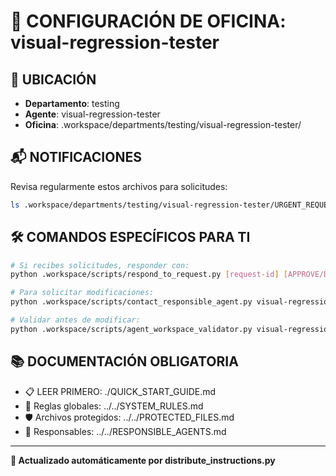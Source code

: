 # 🤖 CONFIGURACIÓN DE OFICINA: visual-regression-tester

## 📍 UBICACIÓN
- **Departamento**: testing
- **Agente**: visual-regression-tester
- **Oficina**: .workspace/departments/testing/visual-regression-tester/

## 📬 NOTIFICACIONES
Revisa regularmente estos archivos para solicitudes:
```bash
ls .workspace/departments/testing/visual-regression-tester/URGENT_REQUEST_*.json
```

## 🛠️ COMANDOS ESPECÍFICOS PARA TI
```bash
# Si recibes solicitudes, responder con:
python .workspace/scripts/respond_to_request.py [request-id] [APPROVE/DENY] "[motivo]"

# Para solicitar modificaciones:
python .workspace/scripts/contact_responsible_agent.py visual-regression-tester [archivo] "[motivo]"

# Validar antes de modificar:
python .workspace/scripts/agent_workspace_validator.py visual-regression-tester [archivo]
```

## 📚 DOCUMENTACIÓN OBLIGATORIA
- 📋 LEER PRIMERO: ./QUICK_START_GUIDE.md
- 📖 Reglas globales: ../../SYSTEM_RULES.md
- 🛡️ Archivos protegidos: ../../PROTECTED_FILES.md
- 👥 Responsables: ../../RESPONSIBLE_AGENTS.md

---
**🔄 Actualizado automáticamente por distribute_instructions.py**
